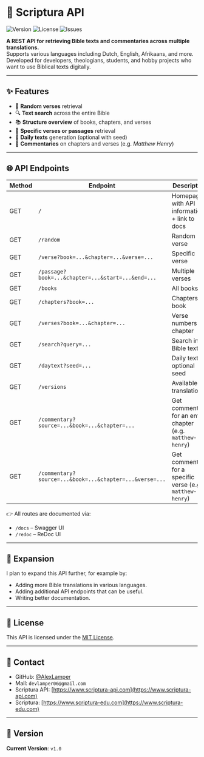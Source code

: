 # 📖 Scriptura API

<p>
  <img src="https://img.shields.io/badge/Version-v1.0-blue?style=for-the-badge" alt="Version" />
  <img src="https://img.shields.io/github/license/AlexLamper/bijbel-api?style=for-the-badge" alt="License" />
  <img src="https://img.shields.io/github/issues/AlexLamper/bijbel-api?style=for-the-badge" alt="Issues" />
</p>

**A REST API for retrieving Bible texts and commentaries across multiple translations.**  
Supports various languages including Dutch, English, Afrikaans, and more. Developed for developers, theologians, students, and hobby projects who want to use Biblical texts digitally.

---

## ✨ Features

- 🔀 **Random verses** retrieval  
- 🔍 **Text search** across the entire Bible  
- 📚 **Structure overview** of books, chapters, and verses  
- 📖 **Specific verses or passages** retrieval  
- 📅 **Daily texts** generation (optional with seed)
- 📝 **Commentaries** on chapters and verses (e.g. *Matthew Henry*)  

---

## 🌐 API Endpoints

| Method | Endpoint | Description |
|--------|----------|-------------|
| GET | `/` | Homepage with API information + link to docs |
| GET | `/random` | Random verse |
| GET | `/verse?book=...&chapter=...&verse=...` | Specific verse |
| GET | `/passage?book=...&chapter=...&start=...&end=...` | Multiple verses |
| GET | `/books` | All books |
| GET | `/chapters?book=...` | Chapters in book |
| GET | `/verses?book=...&chapter=...` | Verse numbers in chapter |
| GET | `/search?query=...` | Search in Bible text |
| GET | `/daytext?seed=...` | Daily text, optional seed |
| GET | `/versions` | Available translations |
| GET | `/commentary?source=...&book=...&chapter=...` | Get commentary for an entire chapter (e.g. `matthew-henry`) |
| GET | `/commentary?source=...&book=...&chapter=...&verse=...` | Get commentary for a specific verse (e.g. `matthew-henry`) |

👉 All routes are documented via:
- `/docs` – Swagger UI
- `/redoc` – ReDoc UI

---

## 🧩 Expansion

I plan to expand this API further, for example by:
- Adding more Bible translations in various languages.
- Adding additional API endpoints that can be useful.
- Writing better documentation.

---

## 📜 License

This API is licensed under the [MIT License](LICENSE).

---

## 📎 Contact

- GitHub: [@AlexLamper](https://github.com/AlexLamper)
- Mail: `devlamper06@gmail.com`
- Scriptura API: [https://www.scriptura-api.com](https://www.scriptura-api.com)
- Scriptura: [https://www.scriptura-edu.com](https://www.scriptura-edu.com)

---

## 📌 Version

**Current Version**: `v1.0`
